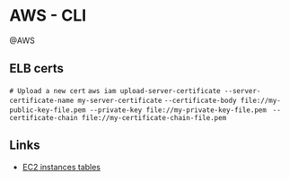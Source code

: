 # AWS - CLI
@AWS

ELB certs
---------

``# Upload a new cert``
`` aws iam upload-server-certificate --server-certificate-name my-server-certificate ``
`` --certificate-body file://my-public-key-file.pem --private-key file://my-private-key-file.pem ``
`` --certificate-chain file://my-certificate-chain-file.pem``

Links
-----

* [EC2 instances tables](https://www.ec2instances.info/)


